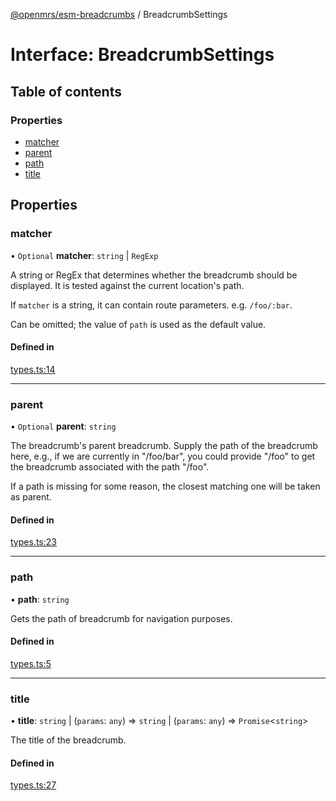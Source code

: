 [@openmrs/esm-breadcrumbs](../API.md) / BreadcrumbSettings

# Interface: BreadcrumbSettings

## Table of contents

### Properties

- [matcher](BreadcrumbSettings.md#matcher)
- [parent](BreadcrumbSettings.md#parent)
- [path](BreadcrumbSettings.md#path)
- [title](BreadcrumbSettings.md#title)

## Properties

### matcher

• `Optional` **matcher**: `string` \| `RegExp`

A string or RegEx that determines whether the breadcrumb should be displayed.
It is tested against the current location's path.

If `matcher` is a string, it can contain route parameters. e.g. `/foo/:bar`.

Can be omitted; the value of `path` is used as the default value.

#### Defined in

[types.ts:14](https://github.com/openmrs/openmrs-esm-core/blob/master/packages/framework/esm-breadcrumbs/src/types.ts#L14)

___

### parent

• `Optional` **parent**: `string`

The breadcrumb's parent breadcrumb. Supply the path of the breadcrumb here, e.g.,
if we are currently in "/foo/bar", you could provide "/foo" to get the breadcrumb
associated with the path "/foo".

If a path is missing for some reason, the closest matching one will be taken as
parent.

#### Defined in

[types.ts:23](https://github.com/openmrs/openmrs-esm-core/blob/master/packages/framework/esm-breadcrumbs/src/types.ts#L23)

___

### path

• **path**: `string`

Gets the path of breadcrumb for navigation purposes.

#### Defined in

[types.ts:5](https://github.com/openmrs/openmrs-esm-core/blob/master/packages/framework/esm-breadcrumbs/src/types.ts#L5)

___

### title

• **title**: `string` \| (`params`: `any`) => `string` \| (`params`: `any`) => `Promise`<`string`\>

The title of the breadcrumb.

#### Defined in

[types.ts:27](https://github.com/openmrs/openmrs-esm-core/blob/master/packages/framework/esm-breadcrumbs/src/types.ts#L27)
